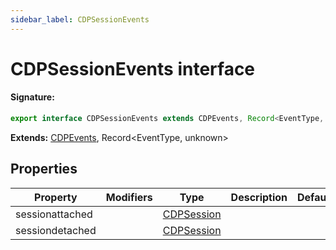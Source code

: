 ```yaml
---
sidebar_label: CDPSessionEvents
---
```


# CDPSessionEvents interface

#### Signature:

```typescript
export interface CDPSessionEvents extends CDPEvents, Record<EventType, unknown>
```

**Extends:** [CDPEvents](./puppeteer.cdpevents.md), Record&lt;EventType, unknown&gt;

## Properties

| Property        | Modifiers | Type                                    | Description | Default |
| --------------- | --------- | --------------------------------------- | ----------- | ------- |
| sessionattached |           | [CDPSession](./puppeteer.cdpsession.md) |             |         |
| sessiondetached |           | [CDPSession](./puppeteer.cdpsession.md) |             |         |
